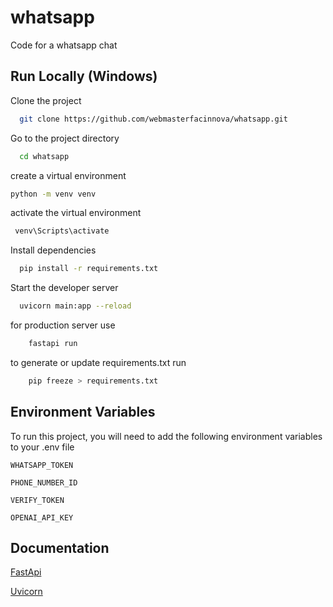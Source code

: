 # whatsapp

Code for a whatsapp chat

## Run Locally (Windows)

Clone the project

```bash
  git clone https://github.com/webmasterfacinnova/whatsapp.git
```

Go to the project directory

```bash
  cd whatsapp
```

create a virtual environment

```bash
python -m venv venv
```

activate the virtual environment

```bash
 venv\Scripts\activate
```

Install dependencies

```bash
  pip install -r requirements.txt
```

Start the developer server

```bash
  uvicorn main:app --reload
```

for production server use

```bash
    fastapi run
```

to generate or update requirements.txt run

```bash
    pip freeze > requirements.txt
```

## Environment Variables

To run this project, you will need to add the following environment variables to your .env file

`WHATSAPP_TOKEN`

`PHONE_NUMBER_ID`

`VERIFY_TOKEN`

`OPENAI_API_KEY`

## Documentation

[FastApi](https://fastapi.tiangolo.com)

[Uvicorn](https://www.uvicorn.org/)
